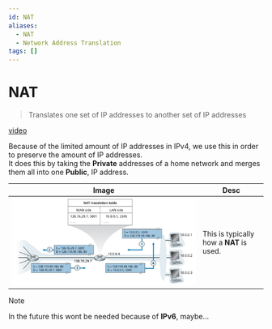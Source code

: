 ```yaml
---
id: NAT
aliases:
  - NAT
  - Network Address Translation
tags: []
---
```


# NAT
> Translates one set of IP addresses to another set of IP addresses 

[video](https://www.youtube.com/watch?v=FTUV0t6JaDA) 

Because of the limited amount of IP addresses in IPv4, we use this in order to preserve the amount of IP addresses.  
It does this by taking the **Private** addresses of a home network and merges them all into one **Public**, IP address.   


| Image | Desc |
| -------------- | --------------- |
| ![img](../Images/c6.png) | This is typically how a **NAT** is used. |


> [!NOTE]
> In the future this wont be needed because of **IPv6**, maybe... 

